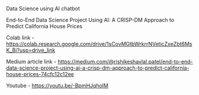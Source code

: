 Data Science using AI chatbot 

End-to-End Data Science Project Using AI: A CRISP-DM Approach to Predict California House Prices

Colab link - https://colab.research.google.com/drive/1sCovMGtbWrkrrNVeticZxeZbt6MsK_Bi?usp=drive_link

Medium article link - https://medium.com/@rishikeshavlal.patel/end-to-end-data-science-project-using-ai-a-crisp-dm-approach-to-predict-california-house-prices-74cfc12c12ee

Youtube - https://youtu.be/-BpmHJqholM


